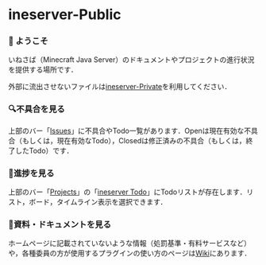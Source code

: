 # ineserver-Public

### 👋 ようこそ
いねさば（Minecraft Java Server）のドキュメントやプロジェクトの進行状況を提供する場所です．

外部に流出させないファイルは[ineserver-Private](https://github.com/Ine0056/ineserver-Private)を利用してください．

### 🔍不具合を見る
上部のバー「[Issues](https://github.com/Ine0056/ineserver-Public/issues)」に不具合やTodo一覧があります．Openは現在有効な不具合（もしくは，現在有効なTodo），Closedは修正済みの不具合（もしくは，終了したTodo）です．

### 👀進捗を見る
上部のバー「[Projects](https://github.com/Ine0056/ineserver-Public/projects?query=is%3Aopen)」の「[ineserver Todo](https://github.com/users/Ine0056/projects/2/views/1)」にTodoリストが存在します．リスト，ボード，タイムライン表示を選択できます．

### 📘資料・ドキュメントを見る
ホームページに記載されていないような情報（処罰基準・有料サービスなど）や，各種委員の方が使用するプラグインの使い方のページは[Wiki](https://github.com/Ine0056/ineserver-Public/wiki)にあります．
